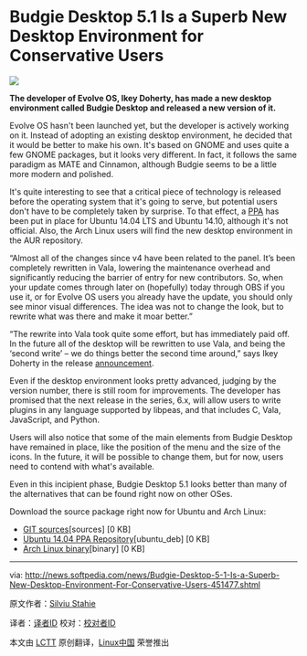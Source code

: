 Budgie Desktop 5.1 Is a Superb New Desktop Environment for Conservative Users
================================================================================
![](http://i1-news.softpedia-static.com/images/news2/Budgie-Desktop-5-1-Is-a-Superb-New-Desktop-Environment-For-Conservative-Users-451477-2.jpg)

**The developer of Evolve OS, Ikey Doherty, has made a new desktop environment called Budgie Desktop and released a new version of it.**

Evolve OS hasn't been launched yet, but the developer is actively working on it. Instead of adopting an existing desktop environment, he decided that it would be better to make his own. It's based on GNOME and uses quite a few GNOME packages, but it looks very different. In fact, it follows the same paradigm as MATE and Cinnamon, although Budgie seems to be a little more modern and polished.

It's quite interesting to see that a critical piece of technology is released before the operating system that it's going to serve, but potential users don't have to be completely taken by surprise. To that effect, a [PPA][1] has been put in place for Ubuntu 14.04 LTS and Ubuntu 14.10, although it's not official. Also, the Arch Linux users will find the new desktop environment in the AUR repository.

“Almost all of the changes since v4 have been related to the panel. It’s been completely rewritten in Vala, lowering the maintenance overhead and significantly reducing the barrier of entry for new contributors. So, when your update comes through later on (hopefully) today through OBS if you use it, or for Evolve OS users you already have the update, you should only see minor visual differences. The idea was not to change the look, but to rewrite what was there and make it moar better.”

“The rewrite into Vala took quite some effort, but has immediately paid off. In the future all of the desktop will be rewritten to use Vala, and being the ‘second write’ – we do things better the second time around,” says Ikey Doherty in the release [announcement][2].

Even if the desktop environment looks pretty advanced, judging by the version number, there is still room for improvements. The developer has promised that the next release in the series, 6.x, will allow users to write plugins in any language supported by libpeas, and that includes C, Vala, JavaScript, and Python.

Users will also notice that some of the main elements from Budgie Desktop have remained in place, like the position of the menu and the size of the icons. In the future, it will be possible to change them, but for now, users need to contend with what's available.

Even in this incipient phase, Budgie Desktop 5.1 looks better than many of the alternatives that can be found right now on other OSes. 

Download the source package right now for Ubuntu and Arch Linux:

- [GIT sources][3][sources] [0 KB]
- [Ubuntu 14.04 PPA Repository][4][ubuntu_deb] [0 KB]
- [Arch Linux binary][5][binary] [0 KB]

--------------------------------------------------------------------------------

via: http://news.softpedia.com/news/Budgie-Desktop-5-1-Is-a-Superb-New-Desktop-Environment-For-Conservative-Users-451477.shtml

原文作者：[Silviu Stahie][a]

译者：[译者ID](https://github.com/译者ID) 校对：[校对者ID](https://github.com/校对者ID)

本文由 [LCTT](https://github.com/LCTT/TranslateProject) 原创翻译，[Linux中国](http://linux.cn/) 荣誉推出

[a]:http://news.softpedia.com/editors/browse/silviu-stahie
[1]:https://launchpad.net/~sukso96100/+archive/ubuntu/budgie-desktop
[2]:https://evolve-os.com/2014/07/20/budgie-desktop-v5-1-released/
[3]:https://github.com/evolve-os/budgie-desktop/
[4]:https://launchpad.net/~sukso96100/+archive/ubuntu/budgie-desktop?field.series_filter=trusty
[5]:https://aur.archlinux.org/packages/budgie-desktop-git